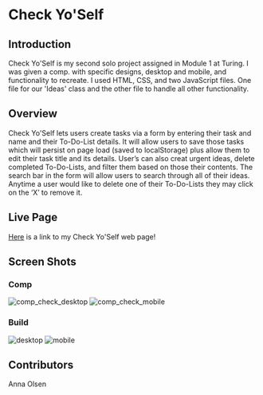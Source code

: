 # Check Yo'Self

## Introduction

Check Yo'Self is my second solo project assigned in Module 1 at Turing. I was given a comp. with specific designs,
desktop and mobile, and functionality to recreate. I used HTML, CSS, and two JavaScript files. One file for our 'Ideas'
class and the other file to handle all other functionality.

## Overview

Check Yo'Self lets users create tasks via a form by entering their task and name and their To-Do-List details. It will allow users to save those tasks which will
persist on page load (saved to localStorage) plus allow them to edit their task title and its details. User’s can also creat urgent ideas, delete completed To-Do-Lists, and filter them based on those their contents. The search bar in the form will allow users to search through all of their ideas. Anytime a user would like to delete one of their To-Do-Lists they may click on the ‘X’ to remove it.

## Live Page

[Here](https://annagoodwin.github.io/check-yoself/) is a link to my Check Yo'Self web page!

## Screen Shots

### Comp
![comp_check_desktop](https://user-images.githubusercontent.com/32857284/62207691-05f2d000-b352-11e9-80dc-75934455be12.jpg)
![comp_check_mobile](https://user-images.githubusercontent.com/32857284/62207688-ff645880-b351-11e9-9403-b5d877f14c4d.jpg)

### Build
![desktop](https://user-images.githubusercontent.com/32857284/62207552-a268a280-b351-11e9-98e5-d69d67023bfd.png)
![mobile](https://user-images.githubusercontent.com/32857284/62207564-a72d5680-b351-11e9-8424-37b85c717955.png)

## Contributors
Anna Olsen